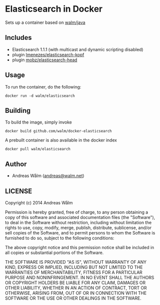 # Elasticsearch in Docker

Sets up a container based on [walm/java](https://github.com/walm/docker-java)

## Includes

  * Elasticsearch 1.1.1 (with multicast and dynamic scripting disabled)
  * plugin [lmenezes/elasticsearch-kopf](https://github.com/lmenezes/elasticsearch-kopf)
  * plugin [mobz/elasticsearch-head](https://github.com/mobz/elasticsearch-head)

## Usage

To run the container, do the following:

    docker run -d walm/elasticsearch

## Building

To build the image, simply invoke

    docker build github.com/walm/docker-elasticsearch

A prebuilt container is also available in the docker index

    docker pull walm/elasticsearch

## Author

  * Andreas Wålm (<andreas@walm.net>)

## LICENSE

Copyright (c) 2014 Andreas Wålm

Permission is hereby granted, free of charge, to any person obtaining a copy
of this software and associated documentation files (the "Software"), to deal
in the Software without restriction, including without limitation the rights
to use, copy, modify, merge, publish, distribute, sublicense, and/or sell
copies of the Software, and to permit persons to whom the Software is
furnished to do so, subject to the following conditions:

The above copyright notice and this permission notice shall be included in
all copies or substantial portions of the Software.

THE SOFTWARE IS PROVIDED "AS IS", WITHOUT WARRANTY OF ANY KIND, EXPRESS OR
IMPLIED, INCLUDING BUT NOT LIMITED TO THE WARRANTIES OF MERCHANTABILITY,
FITNESS FOR A PARTICULAR PURPOSE AND NONINFRINGEMENT. IN NO EVENT SHALL THE
AUTHORS OR COPYRIGHT HOLDERS BE LIABLE FOR ANY CLAIM, DAMAGES OR OTHER
LIABILITY, WHETHER IN AN ACTION OF CONTRACT, TORT OR OTHERWISE, ARISING FROM,
OUT OF OR IN CONNECTION WITH THE SOFTWARE OR THE USE OR OTHER DEALINGS IN
THE SOFTWARE.
